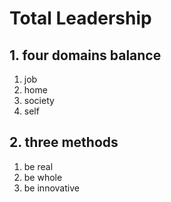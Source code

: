 Total Leadership
========

## 1. four domains balance

1. job
2. home
3. society
4. self

## 2. three methods

1. be real
2. be whole
3. be innovative


